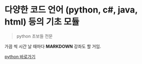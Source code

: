 # 다양한 코드 언어 (python, c#, java, html) 등의 기초 모듈
> python 초보들 전문

가끔 씩 시간 날 때마다 **MARKDOWN** 강좌도 할 거임.

[python 바로가기](www.python.org)

